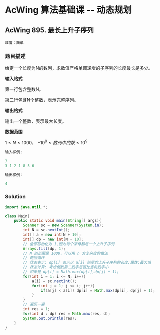 # AcWing 算法基础课 -- 动态规划

## AcWing 895. 最长上升子序列

`难度：简单`

### 题目描述

给定一个长度为N的数列，求数值严格单调递增的子序列的长度最长是多少。

**输入格式**

第一行包含整数N。

第二行包含N个整数，表示完整序列。

**输出格式**

输出一个整数，表示最大长度。

**数据范围**

$1≤N≤1000，$
$−10^9≤数列中的数≤10^9$

```r
输入样例：

7
3 1 2 1 8 5 6

输出样例：

4
```

### Solution

```java
import java.util.*;

class Main{
    public static void main(String[] args){
        Scanner sc = new Scanner(System.in);
        int N = sc.nextInt();
        int[] a = new int[N + 10];
        int[] dp = new int[N + 10];
        // 全部初始化为 1,因为每个字母都是一个上升子序列
        Arrays.fill(dp, 1);
        // N 的范围是 1000，可以用 n 方复杂度的做法
        // 两层循环
        // 状态表示: dp[i] 表示以 a[i] 结尾的上升子序列的长度;属性:最大值
        // 状态计算: 考虑倒数第二数字是否比当前数字小
        // 如果是 dp[i] = Math.max(dp[i],dp[j] + 1);
        for(int i = 1; i <= N; i++){
            a[i] = sc.nextInt();
            for(int j = 1; j <= i; j++){
                if(a[j] < a[i]) dp[i] = Math.max(dp[i], dp[j] + 1);
            }
        }
        // 遍历一遍
        int res = 1;
        for(int d : dp) res = Math.max(res, d);
        System.out.println(res);
    }
}
```